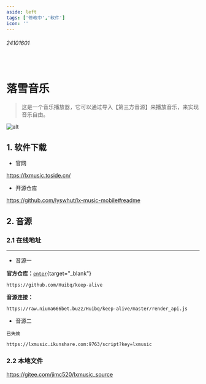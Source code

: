 ```yaml
---
aside: left
tags: ['修改中','软件']
icon: ''
---
```

 
###### 24101601
 
<br/>
 
# 落雪音乐

> 这是一个音乐播放器，它可以通过导入【第三方音源】来播放音乐，来实现音乐自由。

![alt](/articlesPic/24101601.png)

## 1. 软件下载 

- 官网 

https://lxmusic.toside.cn/

- 开源仓库

https://github.com/lyswhut/lx-music-mobile#readme 


## 2. 音源

### 2.1 在线地址

---

- <Badge type='warning'>音源一</Badge>

**官方仓库：**[`enter`](https://github.com/Huibq/keep-alive){target="_blank"}  

```text
https://github.com/Huibq/keep-alive  
```
**音源连接：**   

```text
https://raw.niuma666bet.buzz/Huibq/keep-alive/master/render_api.js
```

- <Badge type='warning'>音源二</Badge>

`已失效`

```text
https://lxmusic.ikunshare.com:9763/script?key=lxmusic
```


### 2.2 本地文件

https://gitee.com/jimc520/lxmusic_source